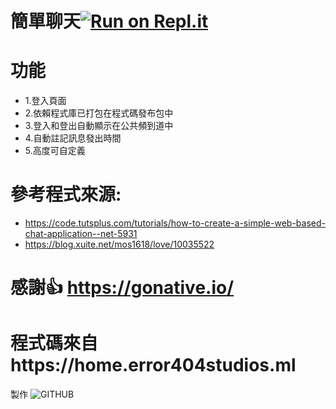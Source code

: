 # 簡單聊天[![Run on Repl.it](https://repl.it/badge/github/EarthlyEric/SIMPLE-CHAT)](https://repl.it/github/EarthlyEric/SIMPLE-CHAT)
# 功能
* 1.登入頁面
* 2.依賴程式庫已打包在程式碼發布包中
* 3.登入和登出自動顯示在公共頻到道中
* 4.自動註記訊息發出時間
* 5.高度可自定義
# 參考程式來源:
* https://code.tutsplus.com/tutorials/how-to-create-a-simple-web-based-chat-application--net-5931
* https://blog.xuite.net/mos1618/love/10035522
# 感謝👍 https://gonative.io/
# 程式碼來自https://home.error404studios.ml
製作
![GITHUB]( 圖片網址 "圖片名稱")


